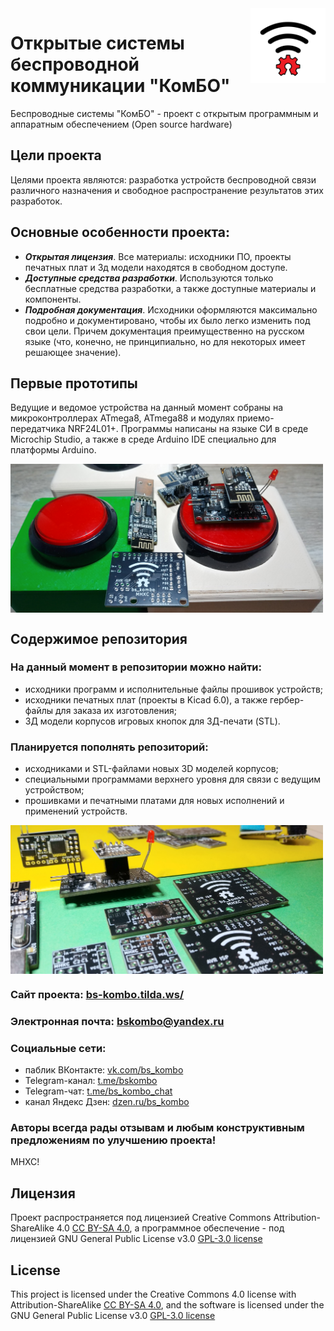 <img align="right" width=120 src="https://github.com/MelexinVN/bs_kombo/blob/main/media/logo_red.png" />

# Открытые системы беспроводной коммуникации "КомБО"

Беспроводные системы "КомБО" - проект с открытым программным и аппаратным обеспечением 
(Open source hardware)

## Цели проекта
Целями проекта являются: разработка устройств беспроводной связи различного назначения и свободное распространение результатов этих разработок.

## Основные особенности проекта:
-	***Открытая лицензия***. Все материалы: исходники ПО, проекты печатных плат и 3д модели находятся в свободном доступе. 
-	***Доступные средства разработки***. Используются только бесплатные средства разработки, а также доступные материалы и компоненты.
-	***Подробная документация***. Исходники оформляются максимально подробно и документировано, чтобы их было легко изменить под свои цели. Причем документация преимущественно на русском языке (что, конечно, не принципиально, но для некоторых имеет решающее значение).

## Первые прототипы

Ведущие и ведомое устройства на данный момент собраны на микроконтроллерах ATmega8, ATmega88 и модулях приемо-передатчика NRF24L01+. 
Программы написаны на языке СИ в среде Microchip Studio, а также в среде Arduino IDE специально для платформы Arduino.

<img align="center" width=500 src="https://github.com/MelexinVN/bs_kombo/blob/main/media/20221226_200708_HDR.jpg" /> 

## Содержимое репозитория
### На данный момент в репозитории можно найти:

- исходники программ и исполнительные файлы прошивок устройств;
- исходники печатных плат (проекты в Kicad 6.0), а также гербер-файлы для заказа их изготовления;
- 3Д модели корпусов игровых кнопок для 3Д-печати (STL).

### Планируется пополнять репозиторий:
- исходниками и STL-файлами новых 3D моделей корпусов;
- специальными программами верхнего уровня для связи с ведущим устройством;
- прошивками и печатными платами для новых исполнений и применений устройств.

<img align="center" width=500 src="https://github.com/MelexinVN/bs_kombo/blob/main/media/20221226_200403.jpg" />

### Cайт проекта: [bs-kombo.tilda.ws/](http://bs-kombo.tilda.ws/)

### Электронная почта: 		    [bskombo@yandex.ru](bskombo@yandex.ru)

### Социальные сети:

- паблик ВКонтакте: 			  [vk.com/bs_kombo](https://vk.com/bs_kombo)
- Telegram-канал: 	        [t.me/bskombo](https://t.me/bskombo)
- Telegram-чат: 	          [t.me/bs_kombo_chat](https://t.me/bs_kombo_chat)
- канал Яндекс Дзен: 	      [dzen.ru/bs_kombo](https://dzen.ru/bs_kombo)

### Авторы всегда рады отзывам и любым конструктивным предложениям по улучшению проекта! 
МНХС!

## Лицензия
Проект распространяется под лицензией Creative Commons Attribution-ShareAlike 4.0 [CC BY-SA 4.0](https://creativecommons.org/licenses/by-sa/4.0/), 
а программное обеспечение - под лицензией GNU General Public License v3.0 [GPL-3.0 license](https://github.com/MelexinVN/bs_kombo/blob/main/LICENSE)

## License
This project is licensed under the Creative Commons 4.0 license with Attribution-ShareAlike [CC BY-SA 4.0](https://creativecommons.org/licenses/by-sa/4.0/), 
and the software is licensed under the GNU General Public License v3.0 [GPL-3.0 license](https://github.com/MelexinVN/bs_kombo/blob/main/LICENSE)
